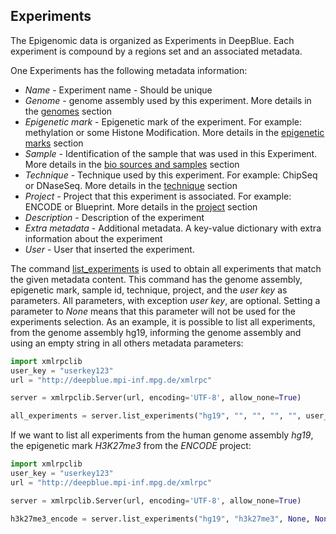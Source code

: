 ## Experiments

The Epigenomic data is organized as Experiments in DeepBlue.
Each experiment is compound by a regions set and an associated metadata.

One Experiments has the following metadata information:
  * *Name* - Experiment name - Should be unique
  * *Genome* - genome assembly used by this experiment. More details in the [genomes](02-04-genomes.md) section
  * *Epigenetic mark* - Epigenetic mark of the experiment. For example: methylation or some Histone Modification. More details in the [epigenetic marks](02-05-epigenetic-marks.md) section
  * *Sample* - Identification of the sample that was used in this Experiment. More details in the [bio sources and samples](02-06-bio-sources.md) section
  * *Technique* - Technique used by this experiment. For example: ChipSeq or DNaseSeq. More details in the [technique](02-08-techniques.md) section
  * *Project* - Project that this experiment is associated. For example: ENCODE or Blueprint. More details in the [project](02-09-projects.md) section
  * *Description* - Description of the experiment
  * *Extra metadata* - Additional metadata. A key-value dictionary with extra information about the experiment
  * *User* - User that inserted the experiment.

The command [list_experiments](http://deepblue.mpi-inf.mpg.de/api.html#api-list_experiments) is used to obtain all experiments that match the given metadata content.
This command has the genome assembly, epigenetic mark, sample id, technique, project, and the *user key* as parameters.
All parameters, with exception *user key*, are optional. Setting a parameter to *None* means that this parameter will not be used for the  experiments selection. As an example, it is possible to list all experiments, from the genome assembly hg19, informing the genome assembly and using an empty string in all others metadata parameters:

```python
import xmlrpclib
user_key = "userkey123"
url = "http://deepblue.mpi-inf.mpg.de/xmlrpc"

server = xmlrpclib.Server(url, encoding='UTF-8', allow_none=True)

all_experiments = server.list_experiments("hg19", "", "", "", "", user_key)
```

If we want to list all experiments from the human genome assembly *hg19*, the epigenetic mark *H3K27me3* from the *ENCODE* project:

```python
import xmlrpclib
user_key = "userkey123"
url = "http://deepblue.mpi-inf.mpg.de/xmlrpc"

server = xmlrpclib.Server(url, encoding='UTF-8', allow_none=True)

h3k27me3_encode = server.list_experiments("hg19", "h3k27me3", None, None, "ENCODE", user_key)
```
